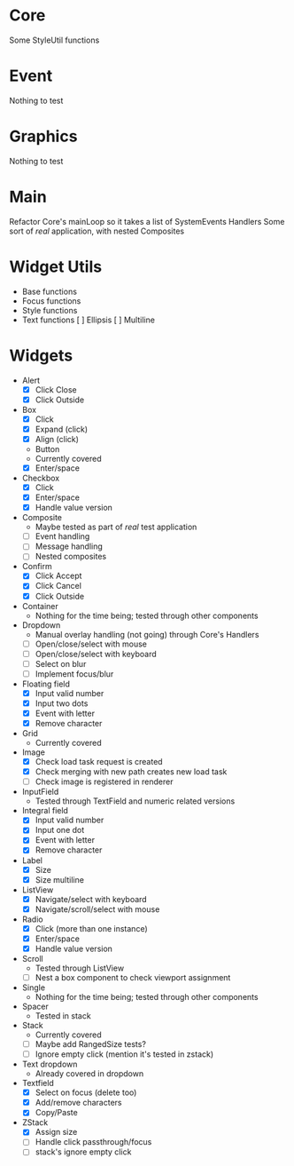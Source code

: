 # Core
  Some StyleUtil functions

# Event
  Nothing to test

# Graphics
  Nothing to test

# Main
  Refactor Core's mainLoop so it takes a list of SystemEvents
  Handlers
  Some sort of _real_ application, with nested Composites

# Widget Utils
- Base functions
- Focus functions
- Style functions
- Text functions
  [ ] Ellipsis
  [ ] Multiline

# Widgets
- Alert
  - [x] Click Close
  - [x] Click Outside
- Box
  - [x] Click
  - [x] Expand (click)
  - [x] Align (click)
  - Button
  - Currently covered
  - [x] Enter/space
- Checkbox
  - [x] Click
  - [x] Enter/space
  - [x] Handle value version
- Composite
  - Maybe tested as part of _real_ test application
  - [ ] Event handling
  - [ ] Message handling
  - [ ] Nested composites
- Confirm
  - [x] Click Accept
  - [x] Click Cancel
  - [x] Click Outside
- Container
  - Nothing for the time being; tested through other components
- Dropdown
  - Manual overlay handling (not going) through Core's Handlers
  - [ ] Open/close/select with mouse
  - [ ] Open/close/select with keyboard
  - [ ] Select on blur
  - [ ] Implement focus/blur
- Floating field
  - [x] Input valid number
  - [x] Input two dots
  - [x] Event with letter
  - [x] Remove character
- Grid
  - Currently covered
- Image
  - [x] Check load task request is created
  - [x] Check merging with new path creates new load task
  - [ ] Check image is registered in renderer
- InputField
  - Tested through TextField and numeric related versions
- Integral field
  - [x] Input valid number
  - [x] Input one dot
  - [x] Event with letter
  - [x] Remove character
- Label
  - [x] Size
  - [x] Size multiline
- ListView
  - [x] Navigate/select with keyboard
  - [x] Navigate/scroll/select with mouse
- Radio
  - [x] Click (more than one instance)
  - [x] Enter/space
  - [x] Handle value version
- Scroll
  - Tested through ListView
  - [ ] Nest a box component to check viewport assignment
- Single
  - Nothing for the time being; tested through other components
- Spacer
  - Tested in stack
- Stack
  - Currently covered
  - [ ] Maybe add RangedSize tests?
  - [ ] Ignore empty click (mention it's tested in zstack)
- Text dropdown
  - Already covered in dropdown
- Textfield
  - [x] Select on focus (delete too)
  - [x] Add/remove characters
  - [x] Copy/Paste
- ZStack
  - [x] Assign size
  - [ ] Handle click passthrough/focus
  - [ ] stack's ignore empty click
